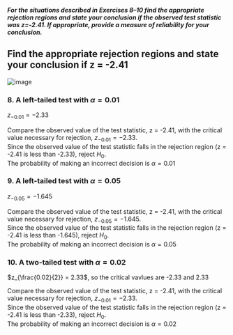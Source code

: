 ***For the situations described in Exercises 8–10 find the
appropriate rejection regions and state your conclusion
if the observed test statistic was z=-2.41. If appropriate,
provide a measure of reliability for your conclusion.***


## Find the appropriate rejection regions and state your conclusion if z = -2.41

![image](https://github.com/user-attachments/assets/d1dfcf58-a7b6-4167-bf2b-e67fff104c8e)

### 8. A left-tailed test with $\alpha = 0.01$

$z_{-0.01} = -2.33$

Compare the observed value of the test statistic, z = -2.41, with the critical value necessary for rejection, $z_{-0.01} = -2.33$.  
Since the observed value of the test statistic falls in the rejection region (z = -2.41 is less than -2.33), reject $H_{0}$.  
The probability of making an incorrect decision is $\alpha = 0.01$  

### 9. A left-tailed test with $\alpha = 0.05$

$z_{-0.05} = -1.645$

Compare the observed value of the test statistic, z = -2.41, with the critical value necessary for rejection, $z_{-0.05} = -1.645$.  
Since the observed value of the test statistic falls in the rejection region (z = -2.41 is less than -1.645), reject $H_{0}$.  
The probability of making an incorrect decision is $\alpha = 0.05$  

### 10. A two-tailed test with $\alpha = 0.02$

$z_{\frac{0.02}{2}} = 2.33$, so the critical vavlues are -2.33 and 2.33  

Compare the observed value of the test statistic, z = -2.41, with the critical value necessary for rejection, $z_{-0.01} = -2.33$.  
Since the observed value of the test statistic falls in the rejection region (z = -2.41 is less than -2.33), reject $H_{0}$.  
The probability of making an incorrect decision is $\alpha = 0.02$  

